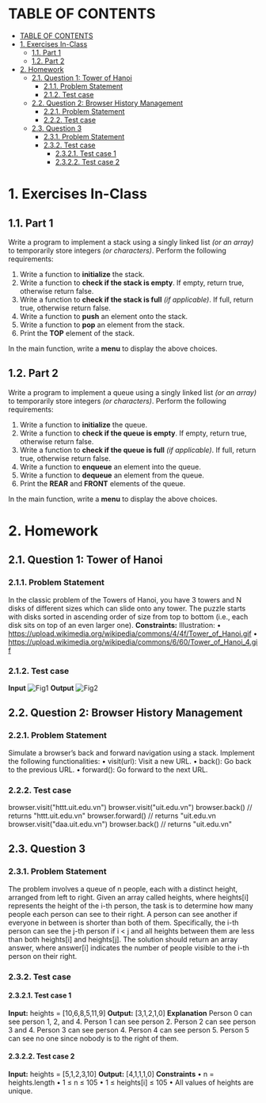 # TABLE OF CONTENTS
- [TABLE OF CONTENTS](#table-of-contents)
- [1. Exercises In-Class](#1-exercises-in-class)
  - [1.1. Part 1](#11-part-1)
  - [1.2. Part 2](#12-part-2)
- [2. Homework](#2-homework)
  - [2.1. Question 1: Tower of Hanoi](#21-question-1-tower-of-hanoi)
    - [2.1.1. Problem Statement](#211-problem-statement)
    - [2.1.2. Test case](#212-test-case)
  - [2.2. Question 2: Browser History Management](#22-question-2-browser-history-management)
    - [2.2.1. Problem Statement](#221-problem-statement)
    - [2.2.2. Test case](#222-test-case)
  - [2.3. Question 3](#23-question-3)
    - [2.3.1. Problem Statement](#231-problem-statement)
    - [2.3.2. Test case](#232-test-case)
      - [2.3.2.1. Test case 1](#2321-test-case-1)
      - [2.3.2.2. Test case 2](#2322-test-case-2)


# 1. Exercises In-Class
## 1.1. Part 1
Write a program to implement a stack using a singly linked list *(or an array)* to temporarily store integers *(or characters)*. Perform the following requirements:
1. Write a function to **initialize** the stack.
2. Write a function to **check if the stack is empty**. If empty, return true, otherwise return false.
3. Write a function to **check if the stack is full** *(if applicable)*. If full, return true, otherwise return false.
4. Write a function to **push** an element onto the stack.
5. Write a function to **pop** an element from the stack.
6. Print the **TOP** element of the stack.

In the main function, write a **menu** to display the above choices.
## 1.2. Part 2
Write a program to implement a queue using a singly linked list *(or an array)* to temporarily store integers *(or characters)*. Perform the following requirements:
1. Write a function to **initialize** the queue.
2. Write a function to **check if the queue is empty**. If empty, return true, otherwise return false.
3. Write a function to **check if the queue is full** *(if applicable)*. If full, return true, otherwise return false.
4. Write a function to **enqueue** an element into the queue.
5. Write a function to **dequeue** an element from the queue.
6. Print the **REAR** and **FRONT** elements of the queue.

In the main function, write a **menu** to display the above choices.

# 2. Homework
## 2.1. Question 1: Tower of Hanoi
### 2.1.1. Problem Statement
In the classic problem of the Towers of Hanoi, you have 3 towers and N disks of different sizes which can slide onto any tower. The puzzle starts with disks sorted in ascending order of size from top to bottom (i.e., each disk sits on top of an even larger one).
**Constraints:**
Illustration:
• https://upload.wikimedia.org/wikipedia/commons/4/4f/Tower_of_Hanoi.gif
• https://upload.wikimedia.org/wikipedia/commons/6/60/Tower_of_Hanoi_4.gif
### 2.1.2. Test case
**Input**
![Fig1](input.png)
**Output**
![Fig2](ouput.png)
## 2.2. Question 2: Browser History Management
### 2.2.1. Problem Statement
Simulate a browser’s back and forward navigation using a stack. Implement the following functionalities:
• visit(url): Visit a new URL.
• back(): Go back to the previous URL.
• forward(): Go forward to the next URL.
### 2.2.2. Test case
browser.visit("httt.uit.edu.vn")
browser.visit("uit.edu.vn")
browser.back() // returns "httt.uit.edu.vn"
browser.forward() // returns "uit.edu.vn
browser.visit("daa.uit.edu.vn")
browser.back() // returns "uit.edu.vn"
## 2.3. Question 3
### 2.3.1. Problem Statement 
The problem involves a queue of n people, each with a distinct height, arranged from left to right. Given an array called heights, where heights[i] represents the height of the i-th person, the task is to determine how many people each person can see to their right. A person can see another if everyone in between is shorter than both of them. Specifically, the i-th person can see the j-th person if i < j and all heights between them are less than both heights[i] and heights[j]. The solution should return an array answer, where answer[i] indicates the number of people visible to the i-th person on their right.
### 2.3.2. Test case
#### 2.3.2.1. Test case 1
**Input:** heights = [10,6,8,5,11,9]
**Output:** [3,1,2,1,0]
**Explanation**
Person 0 can see person 1, 2, and 4.
Person 1 can see person 2.
Person 2 can see person 3 and 4.
Person 3 can see person 4.
Person 4 can see person 5.
Person 5 can see no one since nobody is to the right of them.
#### 2.3.2.2. Test case 2
**Input:** heights = [5,1,2,3,10]
**Output:** [4,1,1,1,0]
**Constraints**
• n = heights.length
• 1 ≤ n ≤ 105
• 1 ≤ heights[i] ≤ 105
• All values of heights are unique.